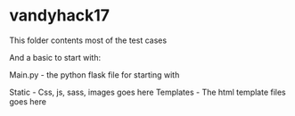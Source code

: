 # vandyhack17

This folder contents most of the test cases

And a basic to start with:

Main.py - the python flask file for starting with

Static - Css, js, sass, images goes here
Templates - The html template files goes here


